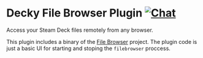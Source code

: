 # Decky File Browser Plugin [![Chat](https://img.shields.io/badge/chat-on%20discord-7289da.svg)](https://deckbrew.xyz/discord)

Access your Steam Deck files remotely from any browser.

This plugin includes a binary of the [File Browser](https://github.com/filebrowser/filebrowser) project. The plugin code is just a basic UI for starting and stoping the `filebrowser` proccess.
